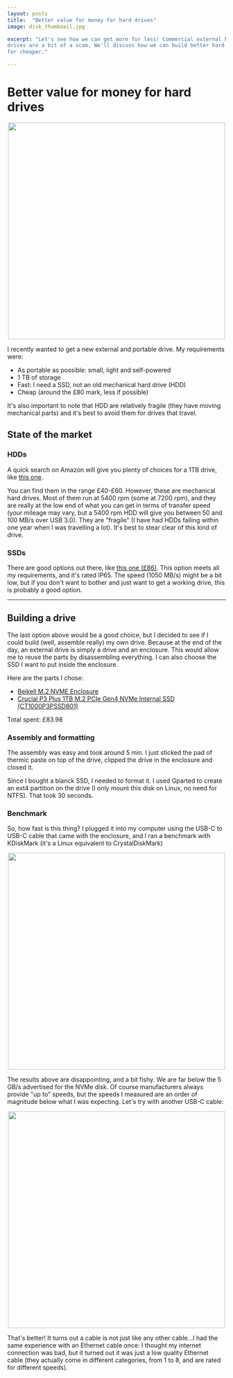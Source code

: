 ```yaml
---
layout: posts
title:  "Better value for money for hard drives"
image: disk_thumbnail.jpg

excerpt: "Let's see how we can get more for less! Commercial external hard
drives are a bit of a scam. We'll discuss how we can build better hard drives
for cheaper."

---
```


# Better value for money for hard drives

<p align="center">
  <img width="500" src="{{ site.baseurl }}/images/disk/thumbnail_cropped.jpg">
</p>

I recently wanted to get a new external and portable drive. My requirements
were:

- As portable as possible: small, light and self-powered
- 1 TB of storage
- Fast: I need a SSD, not an old mechanical hard drive (HDD)
- Cheap (around the £80 mark, less if possible)

It's also important to note that HDD are relatively fragile (they have moving
mechanical parts) and it's best to avoid them for drives that travel.


## State of the market

### HDDs

A quick search on Amazon will give you plenty of choices for a 1TB drive, like [this
one](https://www.amazon.co.uk/Seagate-Portable-External-Drive-STGX1000400/dp/B07CRG7BBH/ref=sr_1_4?crid=1YAB8CTU79LMZ&dib=eyJ2IjoiMSJ9.tJRqmt_W0RjdJiiEsrtw8YEzdRTq2KM4hM3xogsTrMGeUbRQrxV4qg_QAKvVAEiWrpZ-dsxbx27xur8p4shyiIFInxc0KIP5cQqFxzzgMcLuN-qJjrZ3IPQj-4QZx8M_YrjtSLpKztV6WTnpwtbOiHs62LRJmAr7nNQj2ClC5ZcxtJLUjHmWFU4xa4Oi6sVPVCn_hbhdNKPKaGaeq-1mEg70dLti6YwpObTA7EvALEo.qILUZwhxZEJQm5XG8LJQvj3WCtjIxHGUeA1YbzKRSp4&dib_tag=se&keywords=external%2Bhard%2Bdrive%2B1tb&sprefix=external%2Bhard%2B%2Caps%2C74&sr=8-4&th=1).

You can find them in the range £40-£60. However, these are mechanical
hard drives. Most of them run at 5400 rpm (some at 7200 rpm), and they are
really at the low end of what you can get in terms of transfer speed (your
mileage may vary, but a 5400 rpm HDD will give you between 50 and 100 MB/s
over USB 3.0). They are "fragile" (I have had HDDs failing within one year
when I was travelling a lot). It's best to stear clear of this kind of drive.


### SSDs

There are good options out there, like [this
one (£86)](https://www.amazon.co.uk/SanDisk-Extreme-Portable-1050MB-Dust-Resistant/dp/B08GTYFC37/ref=sr_1_4?crid=11U89Q9HKWDL&dib=eyJ2IjoiMSJ9.RI3sO5cg-XNsjJ7Qb771zAU4V9kT6Vn5gde958N5cRcvpefbWIwu1qxJXyw6_cWo5bsKa6QciGQfu9hWxA_ZOglrYE4hwQnAr3brUEPtMuP3rKnzXuzjTFuZv7s2GSupcXOYrm8l1usMgc0s_-udlJqjhX0hnBDbNCczn3QoCEx64tWridkBlHWhmBpxioLS5G6Hdkr2yuXYI5Ojg3CA1dMNnZmuh9KKOCKSwCxG778.PdfDBxRBZsaZlpAacQwMzNhYNXjSoYy7F41Ar-JSA3w&dib_tag=se&keywords=external%2Bhard%2Bdrive%2B1tb%2Bm2&sprefix=external%2Bhard%2Bdrive%2B1tb%2Bm2%2Caps%2C71&sr=8-4&th=1).
This option meets all my requirements, and it's rated IP65. The speed
(1050 MB/s) might be a bit low, but if you don't want to bother and just
want to get a working drive, this is probably a good option.

---

## Building a drive

The last option above would be a good choice, but I decided to see if I could
build (well, assemble really) my own drive. Because at the end of the day,
an external drive is simply a drive and an enclosure. This would allow me
to reuse the parts by disassembling everything. I can also choose the SSD
I want to put inside the enclosure.

Here are the parts I chose:

- [Beikell M.2 NVME Enclosure](https://www.amazon.co.uk/gp/product/B0BGS3NZ4C/ref=ppx_yo_dt_b_search_asin_title?ie=UTF8&psc=1)
- [Crucial P3 Plus 1TB M.2 PCIe Gen4 NVMe Internal SSD (CT1000P3PSSD801)](https://www.amazon.co.uk/dp/B0BYWB6237?psc=1&ref=ppx_yo2ov_dt_b_product_details)

Total spent: £83.98


### Assembly and formatting

The assembly was easy and took around 5 min. I just sticked the pad of thermic
paste on top of the drive, clipped the drive in the enclosure and closed it.

Since I bought a blanck SSD, I needed to format it. I used Gparted to
create an ext4 partition on the drive (I only mount this disk on Linux,
no need for NTFS). That took 30 seconds.


### Benchmark

So, how fast is this thing? I plugged it into my computer using the USB-C
to USB-C cable that came with the enclosure, and I ran a benchmark with
KDiskMark (it's a Linux equivalent to CrystalDiskMark)

<p align="center">
  <img width="500" src="{{ site.baseurl }}/images/disk/stock_cable.png">
</p>

The results above are disappointing, and a bit fishy. We are far below the
5 GB/s advertised for the NVMe disk. Of course manufacturers always provide
"up to" speeds, but the speeds I measured are an order of magnitude below
what I was expecting. Let's try with another USB-C cable:

<p align="center">
  <img width="500" src="{{ site.baseurl }}/images/disk/second_cable.png">
</p>

That's better! It turns out a cable is not just like any other cable...I
had the same experience with an Ethernet cable once: I thought my internet
connection was bad, but it turned out it was just a low quality Ethernet
cable (they actually come in different categories, from 1 to 8, and are
rated for different speeds).
